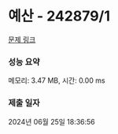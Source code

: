 # 예산 - 242879/1 

[문제 링크](https://level.goorm.io/exam/242879/%EC%98%88%EC%82%B0/quiz/1) 

### 성능 요약

메모리: 3.47 MB, 시간: 0.00 ms

### 제출 일자

2024년 06월 25일 18:36:56

